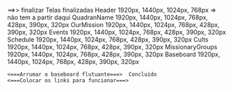 ==>> finalizar                       Telas finalizadas
        Header                    1920px,  1440px,  1024px,  768px  => não tem a partir daqui
        QuadranName               1920px,  1440px,  1024px,  768px,  428px,  390px,  320px
        OurMission                1920px,  1440px,  1024px,  768px,  428px,  390px,  320px
        Events                    1920px,  1440px,  1024px,  768px,  428px,  390px,  320px
        Schedule                  1920px,  1440px,  1024px,  768px,  428px,  390px,  320px
        Cults                     1920px,  1440px,  1024px,  768px,  428px,  390px,  320px
        MissionaryGroups          1920px,  1440px,  1024px,  768px,  428px,  390px,  320px
        Baseboard                 1920px,  1440px,  1024px,  768px,  428px,  390px,  320px

    <===Arrumar o baseboard flutuante===>  Concluído
    <===Colocar os links para funcionar===>